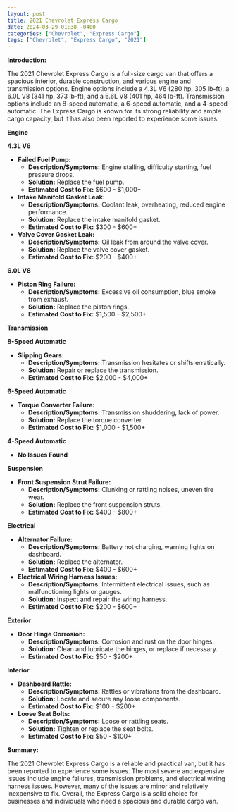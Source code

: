 ```yaml
---
layout: post
title: 2021 Chevrolet Express Cargo
date: 2024-03-29 01:38 -0400
categories: ["Chevrolet", "Express Cargo"]
tags: ["Chevrolet", "Express Cargo", "2021"]
---
```

**Introduction:**

The 2021 Chevrolet Express Cargo is a full-size cargo van that offers a spacious interior, durable construction, and various engine and transmission options. Engine options include a 4.3L V6 (280 hp, 305 lb-ft), a 6.0L V8 (341 hp, 373 lb-ft), and a 6.6L V8 (401 hp, 464 lb-ft). Transmission options include an 8-speed automatic, a 6-speed automatic, and a 4-speed automatic. The Express Cargo is known for its strong reliability and ample cargo capacity, but it has also been reported to experience some issues.

**Engine**

**4.3L V6**

* **Failed Fuel Pump:**
    * **Description/Symptoms:** Engine stalling, difficulty starting, fuel pressure drops.
    * **Solution:** Replace the fuel pump.
    * **Estimated Cost to Fix:** $600 - $1,000+
* **Intake Manifold Gasket Leak:**
    * **Description/Symptoms:** Coolant leak, overheating, reduced engine performance.
    * **Solution:** Replace the intake manifold gasket.
    * **Estimated Cost to Fix:** $300 - $600+
* **Valve Cover Gasket Leak:**
    * **Description/Symptoms:** Oil leak from around the valve cover.
    * **Solution:** Replace the valve cover gasket.
    * **Estimated Cost to Fix:** $200 - $400+

**6.0L V8**

* **Piston Ring Failure:**
    * **Description/Symptoms:** Excessive oil consumption, blue smoke from exhaust.
    * **Solution:** Replace the piston rings.
    * **Estimated Cost to Fix:** $1,500 - $2,500+

**Transmission**

**8-Speed Automatic**

* **Slipping Gears:**
    * **Description/Symptoms:** Transmission hesitates or shifts erratically.
    * **Solution:** Repair or replace the transmission.
    * **Estimated Cost to Fix:** $2,000 - $4,000+

**6-Speed Automatic**

* **Torque Converter Failure:**
    * **Description/Symptoms:** Transmission shuddering, lack of power.
    * **Solution:** Replace the torque converter.
    * **Estimated Cost to Fix:** $1,000 - $1,500+

**4-Speed Automatic**

* **No Issues Found**

**Suspension**

* **Front Suspension Strut Failure:**
    * **Description/Symptoms:** Clunking or rattling noises, uneven tire wear.
    * **Solution:** Replace the front suspension struts.
    * **Estimated Cost to Fix:** $400 - $800+

**Electrical**

* **Alternator Failure:**
    * **Description/Symptoms:** Battery not charging, warning lights on dashboard.
    * **Solution:** Replace the alternator.
    * **Estimated Cost to Fix:** $400 - $600+
* **Electrical Wiring Harness Issues:**
    * **Description/Symptoms:** Intermittent electrical issues, such as malfunctioning lights or gauges.
    * **Solution:** Inspect and repair the wiring harness.
    * **Estimated Cost to Fix:** $200 - $600+

**Exterior**

* **Door Hinge Corrosion:**
    * **Description/Symptoms:** Corrosion and rust on the door hinges.
    * **Solution:** Clean and lubricate the hinges, or replace if necessary.
    * **Estimated Cost to Fix:** $50 - $200+

**Interior**

* **Dashboard Rattle:**
    * **Description/Symptoms:** Rattles or vibrations from the dashboard.
    * **Solution:** Locate and secure any loose components.
    * **Estimated Cost to Fix:** $100 - $200+
* **Loose Seat Bolts:**
    * **Description/Symptoms:** Loose or rattling seats.
    * **Solution:** Tighten or replace the seat bolts.
    * **Estimated Cost to Fix:** $50 - $100+

**Summary:**

The 2021 Chevrolet Express Cargo is a reliable and practical van, but it has been reported to experience some issues. The most severe and expensive issues include engine failures, transmission problems, and electrical wiring harness issues. However, many of the issues are minor and relatively inexpensive to fix. Overall, the Express Cargo is a solid choice for businesses and individuals who need a spacious and durable cargo van.
